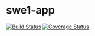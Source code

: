 # swe1-app
[![Build Status](https://app.travis-ci.com/bojianwangny/swe1-app.svg?branch=main)](https://app.travis-ci.com/bojianwangny/swe1-app)
[![Coverage Status](https://coveralls.io/repos/github/bojianwangny/swe1-app/badge.svg?branch=main)](https://coveralls.io/github/bojianwangny/swe1-app?branch=main)